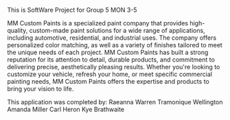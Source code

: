 This is SoftWare Project for Group 5 MON 3-5

MM Custom Paints is a specialized paint company that provides high-quality, custom-made paint solutions for a wide range of applications, including automotive, residential, and industrial uses. The company offers personalized color matching, as well as a variety of finishes tailored to meet the unique needs of each project. MM Custom Paints has built a strong reputation for its attention to detail, durable products, and commitment to delivering precise, aesthetically pleasing results. Whether you're looking to customize your vehicle, refresh your home, or meet specific commercial painting needs, MM Custom Paints offers the expertise and products to bring your vision to life.


This application was completed by:
Raeanna Warren
Tramonique Wellington
Amanda Miller
Carl Heron
Kye Brathwaite

